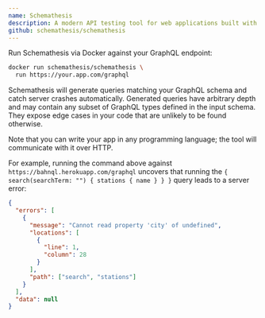 ```yaml
---
name: Schemathesis
description: A modern API testing tool for web applications built with Open API and GraphQL specifications.
github: schemathesis/schemathesis
---
```


Run Schemathesis via Docker against your GraphQL endpoint:

```bash
docker run schemathesis/schemathesis \
  run https://your.app.com/graphql
```

Schemathesis will generate queries matching your GraphQL schema and catch server crashes automatically.
Generated queries have arbitrary depth and may contain any subset of GraphQL types defined in the input schema.
They expose edge cases in your code that are unlikely to be found otherwise.

Note that you can write your app in any programming language; the tool will communicate with it over HTTP.

For example, running the command above against `https://bahnql.herokuapp.com/graphql` uncovers that running the `{ search(searchTerm: "") { stations { name } } }` query leads to a server error:

```json
{
  "errors": [
    {
      "message": "Cannot read property 'city' of undefined",
      "locations": [
        {
          "line": 1,
          "column": 28
        }
      ],
      "path": ["search", "stations"]
    }
  ],
  "data": null
}
```
